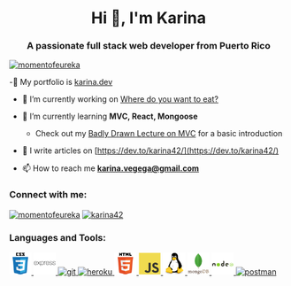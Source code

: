 <h1 align="center">Hi 👋, I'm Karina</h1>
<h3 align="center">A passionate full stack web developer from Puerto Rico</h3>

<p align="left"> <a href="https://twitter.com/momentofeureka" target="blank"><img src="https://img.shields.io/twitter/follow/momentofeureka?logo=twitter&style=for-the-badge" alt="momentofeureka" /></a> </p>

-📂 My portfolio is [karina.dev](https://karina-dev.netlify.app/)

- 🔭 I’m currently working on [Where do you want to eat?](https://where-do-you-want-to-eat.cyclic.app/)

- 🌱 I’m currently learning **MVC, React, Mongoose**
    - Check out my [Badly Drawn Lecture on MVC](https://docs.google.com/presentation/d/1JsJo5CAV5nNfOg2fD1A66d20xU5kYmPq73qdOqzYcTY/edit?usp=sharing) for a basic introduction

- 📝 I write articles on [https://dev.to/karina42/](https://dev.to/karina42/)

- 📫 How to reach me **karina.vegega@gmail.com**

<h3 align="left">Connect with me:</h3>
<p align="left">
<a href="https://twitter.com/momentofeureka" target="blank"><img align="center" src="https://raw.githubusercontent.com/rahuldkjain/github-profile-readme-generator/master/src/images/icons/Social/twitter.svg" alt="momentofeureka" height="30" width="40" /></a>
<a href="https://dev.to/karina42" target="blank"><img align="center" src="https://raw.githubusercontent.com/rahuldkjain/github-profile-readme-generator/master/src/images/icons/Social/devto.svg" alt="karina42" height="30" width="40" /></a>
</p>

<h3 align="left">Languages and Tools:</h3>
<p align="left"> <a href="https://www.w3schools.com/css/" target="_blank" rel="noreferrer"> <img src="https://raw.githubusercontent.com/devicons/devicon/master/icons/css3/css3-original-wordmark.svg" alt="css3" width="40" height="40"/> </a> <a href="https://expressjs.com" target="_blank" rel="noreferrer"> <img src="https://raw.githubusercontent.com/devicons/devicon/master/icons/express/express-original-wordmark.svg" alt="express" width="40" height="40"/> </a> <a href="https://git-scm.com/" target="_blank" rel="noreferrer"> <img src="https://www.vectorlogo.zone/logos/git-scm/git-scm-icon.svg" alt="git" width="40" height="40"/> </a> <a href="https://heroku.com" target="_blank" rel="noreferrer"> <img src="https://www.vectorlogo.zone/logos/heroku/heroku-icon.svg" alt="heroku" width="40" height="40"/> </a> <a href="https://www.w3.org/html/" target="_blank" rel="noreferrer"> <img src="https://raw.githubusercontent.com/devicons/devicon/master/icons/html5/html5-original-wordmark.svg" alt="html5" width="40" height="40"/> </a> <a href="https://developer.mozilla.org/en-US/docs/Web/JavaScript" target="_blank" rel="noreferrer"> <img src="https://raw.githubusercontent.com/devicons/devicon/master/icons/javascript/javascript-original.svg" alt="javascript" width="40" height="40"/> </a> <a href="https://www.linux.org/" target="_blank" rel="noreferrer"> <img src="https://raw.githubusercontent.com/devicons/devicon/master/icons/linux/linux-original.svg" alt="linux" width="40" height="40"/> </a> <a href="https://www.mongodb.com/" target="_blank" rel="noreferrer"> <img src="https://raw.githubusercontent.com/devicons/devicon/master/icons/mongodb/mongodb-original-wordmark.svg" alt="mongodb" width="40" height="40"/> </a> <a href="https://nodejs.org" target="_blank" rel="noreferrer"> <img src="https://raw.githubusercontent.com/devicons/devicon/master/icons/nodejs/nodejs-original-wordmark.svg" alt="nodejs" width="40" height="40"/> </a> <a href="https://postman.com" target="_blank" rel="noreferrer"> <img src="https://www.vectorlogo.zone/logos/getpostman/getpostman-icon.svg" alt="postman" width="40" height="40"/> </a> </p>
